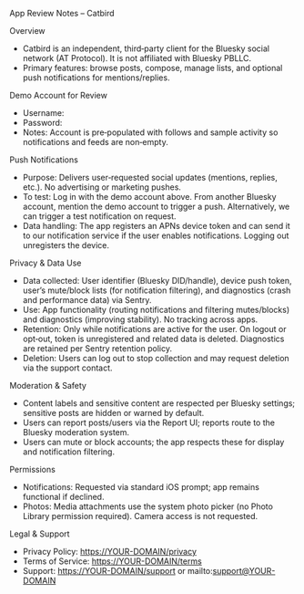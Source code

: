 App Review Notes – Catbird

Overview
- Catbird is an independent, third‑party client for the Bluesky social network (AT Protocol). It is not affiliated with Bluesky PBLLC.
- Primary features: browse posts, compose, manage lists, and optional push notifications for mentions/replies.

Demo Account for Review
- Username: <provide>
- Password: <provide>
- Notes: Account is pre‑populated with follows and sample activity so notifications and feeds are non‑empty.

Push Notifications
- Purpose: Delivers user‑requested social updates (mentions, replies, etc.). No advertising or marketing pushes.
- To test: Log in with the demo account above. From another Bluesky account, mention the demo account to trigger a push. Alternatively, we can trigger a test notification on request.
- Data handling: The app registers an APNs device token and can send it to our notification service if the user enables notifications. Logging out unregisters the device.

Privacy & Data Use
- Data collected: User identifier (Bluesky DID/handle), device push token, user’s mute/block lists (for notification filtering), and diagnostics (crash and performance data) via Sentry.
- Use: App functionality (routing notifications and filtering mutes/blocks) and diagnostics (improving stability). No tracking across apps.
- Retention: Only while notifications are active for the user. On logout or opt‑out, token is unregistered and related data is deleted. Diagnostics are retained per Sentry retention policy.
- Deletion: Users can log out to stop collection and may request deletion via the support contact.

Moderation & Safety
- Content labels and sensitive content are respected per Bluesky settings; sensitive posts are hidden or warned by default.
- Users can report posts/users via the Report UI; reports route to the Bluesky moderation system.
- Users can mute or block accounts; the app respects these for display and notification filtering.

Permissions
- Notifications: Requested via standard iOS prompt; app remains functional if declined.
- Photos: Media attachments use the system photo picker (no Photo Library permission required). Camera access is not requested.

Legal & Support
- Privacy Policy: <https://YOUR-DOMAIN/privacy>
- Terms of Service: <https://YOUR-DOMAIN/terms>
- Support: <https://YOUR-DOMAIN/support> or mailto:<support@YOUR-DOMAIN>
